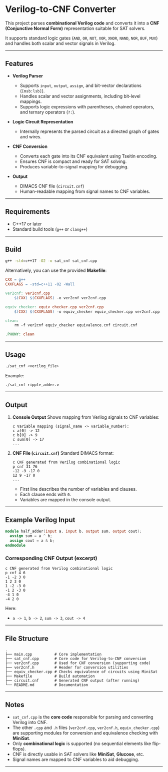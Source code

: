 # Verilog-to-CNF Converter

This project parses **combinational Verilog code** and converts it into a **CNF (Conjunctive Normal Form)** representation suitable for SAT solvers.

It supports standard logic gates (`AND`, `OR`, `NOT`, `XOR`, `XNOR`, `NAND`, `NOR`, `BUF`, `MUX`) and handles both scalar and vector signals in Verilog.

---

## Features

* **Verilog Parser**

  * Supports `input`, `output`, `assign`, and bit-vector declarations (`[msb:lsb]`).
  * Handles scalar and vector assignments, including bit-level mappings.
  * Supports logic expressions with parentheses, chained operators, and ternary operators (`?:`).

* **Logic Circuit Representation**

  * Internally represents the parsed circuit as a directed graph of gates and wires.

* **CNF Conversion**

  * Converts each gate into its CNF equivalent using Tseitin encoding.
  * Ensures CNF is compact and ready for SAT solving.
  * Produces variable-to-signal mapping for debugging.

* **Output**

  * DIMACS CNF file (`circuit.cnf`)
  * Human-readable mapping from signal names to CNF variables.

---

## Requirements

* C++17 or later
* Standard build tools (`g++` or `clang++`)

---

## Build

```bash
g++ -std=c++17 -O2 -o sat_cnf sat_cnf.cpp
````

Alternatively, you can use the provided **Makefile**:

```makefile
CXX = g++
CXXFLAGS = -std=c++11 -O2 -Wall

ver2cnf: ver2cnf.cpp
	$(CXX) $(CXXFLAGS) -o ver2cnf ver2cnf.cpp

equiv_checker: equiv_checker.cpp ver2cnf.cpp
	$(CXX) $(CXXFLAGS) -o equiv_checker equiv_checker.cpp ver2cnf.cpp

clean:
	rm -f ver2cnf equiv_checker equivalence.cnf circuit.cnf

.PHONY: clean
```

---

## Usage

```bash
./sat_cnf <verilog_file>
```

Example:

```bash
./sat_cnf ripple_adder.v
```

---

## Output

1. **Console Output**
   Shows mapping from Verilog signals to CNF variables:

   ```
   c Variable mapping (signal_name -> variable_number):
   c a[0] -> 12
   c b[0] -> 9
   c sum[0] -> 17
   ...
   ```

2. **CNF File (`circuit.cnf`)**
   Standard DIMACS format:

   ```
   c CNF generated from Verilog combinational logic
   p cnf 31 76
   -12 -9 -17 0
   12 9 -17 0
   ...
   ```

   * First line describes the number of variables and clauses.
   * Each clause ends with `0`.
   * Variables are mapped in the console output.

---

## Example Verilog Input

```verilog
module half_adder(input a, input b, output sum, output cout);
  assign sum = a ^ b;
  assign cout = a & b;
endmodule
```

### Corresponding CNF Output (excerpt)

```
c CNF generated from Verilog combinational logic
p cnf 4 6
-1 -2 3 0
1 2 3 0
1 -2 -3 0
-1 2 -3 0
-4 1 0
-4 2 0
```

Here:

* `a -> 1`, `b -> 2`, `sum -> 3`, `cout -> 4`

---

## File Structure

```
.
├── main.cpp          # Core implementation
├── sat_cnf.cpp       # Core code for Verilog-to-CNF conversion
├── ver2cnf.cpp       # Used for CNF conversion (supporting code)
├── ver2cnf.h         # Header for conversion utilities
├── equiv_checker.cpp # Checks equivalence of circuits using MiniSat
├── Makefile          # Build automation
├── circuit.cnf       # Generated CNF output (after running)
└── README.md         # Documentation
```

---

## Notes

* `sat_cnf.cpp` is the **core code** responsible for parsing and converting Verilog into CNF.
* The other `.cpp` and `.h` files (`ver2cnf.cpp`, `ver2cnf.h`, `equiv_checker.cpp`) are supporting modules for conversion and equivalence checking with **MiniSat**.
* Only **combinational logic** is supported (no sequential elements like flip-flops).
* CNF is directly usable in SAT solvers like **MiniSat**, **Glucose**, etc.
* Signal names are mapped to CNF variables to aid debugging.

---
